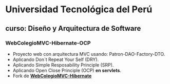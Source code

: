 # __Universidad Tecnológica del Perú__

## curso: Diseño y Arquitectura de Software

### WebColegioMVC-Hibernate-OCP

* Proyecto web con arquitectura MVC usando: Patron-DAO-Factory-DTO.
* Aplicando Don´t Repeat Your Self (DRY).
* Aplicando Simple Resposability Principle (SRP).
* Aplicando Open Close Principle (OCP) __en servlets__.
* Fork de __[WebColegioMVC-Hibernate](https://github.com/christiancazu/diseno-y-arquitectura-de-software/tree/WebColegioMVC-Hibernate)__
